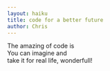 ```yaml
---
layout: haiku
title: code for a better future
author: Chris
---
```


The amazing of code is <br>
You can imagine and  <br>
take it for real life, wonderfull!